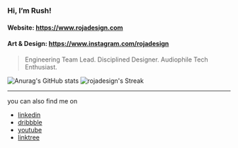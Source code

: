 ### Hi, I’m Rush!

#### Website: https://www.rojadesign.com <br>
#### Art & Design: https://www.instagram.com/rojadesign

> Engineering Team Lead. Disciplined Designer. Audiophile Tech Enthusiast.

![Anurag's GitHub stats](https://github-readme-stats.vercel.app/api?username=rojadesign&show_icons=true&theme=tokyonight&include_all_commits=true&count_private=true)
![rojadesign's Streak](https://github-readme-streak-stats.herokuapp.com/?user=rojadesign&theme=tokyonight&hide_border=false)
<br />

---

you can also find me on
- [linkedin](https://www.linkedin.com/in/rush-ali-24574b162/)
- [dribbble](https://dribbble.com/rojadesign)
- [youtube](https://www.youtube.com/rojadesign)
- [linktree](https://linktr.ee/rojadesign)

